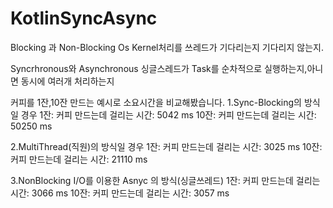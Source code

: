 # KotlinSyncAsync
Blocking 과 Non-Blocking
Os Kernel처리를 쓰레드가 기다리는지 기다리지 않는지.

Syncrhronous와 Asynchronous
싱글스레드가 Task를 순차적으로 실행하는지,아니면 동시에 여러개 처리하는지

커피를 1잔,10잔 만드는 예시로 소요시간을 비교해봤습니다.
1.Sync-Blocking의 방식일 경우
1잔: 커피 만드는데 걸리는 시간: 5042 ms
10잔: 커피 만드는데 걸리는 시간: 50250 ms

2.MultiThread(직원)의 방식일 경우
1잔: 커피 만드는데 걸리는 시간: 3025 ms
10잔: 커피 만드는데 걸리는 시간: 21110 ms

3.NonBlocking I/O를 이용한 Asnyc 의 방식(싱글쓰레드)
1잔: 커피 만드는데 걸리는 시간: 3066 ms
10잔: 커피 만드는데 걸리는 시간: 3057 ms

